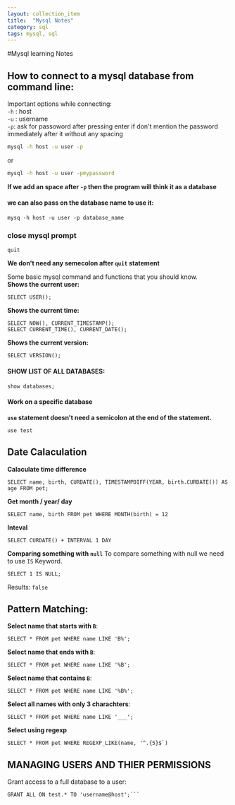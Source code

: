 ```yaml
---
layout: collection_item
title:  "Mysql Notes"
category: sql
tags: mysql, sql
---
```


#Mysql learning Notes 

## How to connect to a mysql database from command line:
Important options while connecting:
<br>
`-h`  : host <br/> 
`-u` : username <br/> 
`-p`: ask for passoword after pressing enter if don't mention the password immediately after it without any spacing
```bash
mysql -h host -u user -p 
```
or
```bash
mysql -h host -u user -pmypassword
```
**If we add an space after `-p` then the program will think it as a database** <br>
#### we can also pass on the database name to use it:
```mysql 
mysq -h host -u user -p database_name
```

### close mysql prompt
```mysql
quit
```
**We don't need any semecolon after `quit` statement**


Some basic mysql command and functions that you should know.
<br/>
**Shows the current user:**
```mysql
SELECT USER();
```
**Shows the current time:**
```mysql
SELECT NOW(), CURRENT_TIMESTAMP(); 
SELECT CURRENT_TIME(), CURRENT_DATE();
```
**Shows the current version:**
```mysql
SELECT VERSION();
```
#### SHOW LIST OF ALL DATABASES:
```mysql
show databases;
```
#### Work on a specific database
**`use` statement doesn't need a semicolon at the end of the statement.**
```mysql
use test
```

## Date Calaculation 
**Calaculate time difference**
```mysql
SELECT name, birth, CURDATE(), TIMESTAMPDIFF(YEAR, birth.CURDATE()) AS age FROM pet;
```
**Get month / year/ day**
```mysql
SELECT name, birth FROM pet WHERE MONTH(birth) = 12
```
**Inteval**
```mysql
SELECT CURDATE() + INTERVAL 1 DAY
```

**Comparing something with `null`**
To compare something with null we need to use `IS` Keyword.
```
SELECT 1 IS NULL;
```
Results:  `false`

## Pattern Matching:
**Select name that starts with `B`**:
```
SELECT * FROM pet WHERE name LIKE 'B%'; 
```
**Select name that ends with `B`**:
```
SELECT * FROM pet WHERE name LIKE '%B'; 
```
**Select name that contains `B`**:
```
SELECT * FROM pet WHERE name LIKE '%B%'; 
```
**Select all names with only 3 charachters**:
```mysql 
SELECT * FROM pet WHERE name LIKE '___';
``` 
**Select using regexp**
```mysql 
SELECT * FROM pet WHERE REGEXP_LIKE(name, '^.{5}$`)
```

## MANAGING USERS AND THIER PERMISSIONS
Grant access to a full database to a user:
```mysql
GRANT ALL ON test.* TO 'username@host';```
